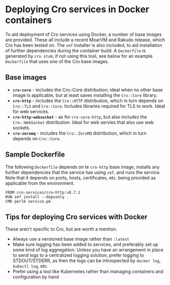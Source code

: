 # Deploying Cro services in Docker containers

To aid deployment of Cro services using Docker, a number of base images are
provided. These all include a recent MoarVM and Rakudo release, which Cro has
been tested on. The `zef` installer is also included, to aid installation of
further dependencies during the container build.  A `Dockerfile` is generated
by `cro stub`; if not using this tool, see below for an example `Dockerfile`
that uses one of the Cro base images.

## Base images

* **`cro-core`** - includes the Cro::Core distribution; ideal when no other
  base image is applicable, but at least saves installing the `Cro::Core`
  library.
* **`cro-http`** - includes the `Cro::HTTP` distribution, which in turn
  depends on `Cro::TLS` and `Cro::Core`. Includes libraries required for TLS
  to work. Ideal for web services.
* **`cro-http-websocket`** - as for `cro-core-http`, but also includes
  the `Cro::WebSocket` distribution. Ideal for web servies that also use web
  sockets.
* **`cro-zeromq`** - includes the `Cro::ZeroMQ` distribution, which in turn
  depends on `Cro::Core`.

## Sample Dockerfile

The following `Dockerfile` depends on te `cro-http` base image, installs any
further dependencies that the service has using `zef`, and runs the service.
Note that it depends on ports, hosts, certificates, etc. being provided as
applicable from the environment.

```
FROM cro-services/cro-http:v0.7.1
RUN zef install --depsonly .
CMD perl6 service.p6
```

## Tips for deploying Cro services with Docker

These aren't specific to Cro, but are worth a mention.

* Always use a versioned base image rather than `:latest`
* Make sure logging has been added to services, and preferably set up some
  kind of log aggregation. Unless you have an arrangement in place to send
  logs to a centralized logging solution, prefer logging to STDOUT/STDERR, as
  then the logs can be introspected by `docker log`, `kubectl log`, etc.
* Prefer using a tool like Kubernetes rather than managing containers and
  configuration by hand
